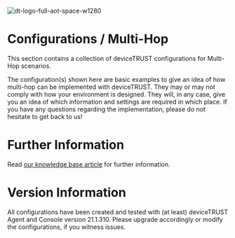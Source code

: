 ![dt-logo-full-aot-space-w1280](https://user-images.githubusercontent.com/83282694/116271495-5219b100-a780-11eb-9e1a-f929d2e3cbdc.png)

# Configurations / Multi-Hop

This section contains a collection of deviceTRUST configurations for Multi-Hop scenarios.

The configuration(s) shown here are basic examples to give an idea of how multi-hop can be implemented with deviceTRUST. They may or may not comply with how your environment is designed. They will, in any case, give you an idea of which information and settings are required in which place. If you have any questions regarding the implementation, please do not hesitate to get back to us!

# Further Information

Read [our knowledge base article](https://app.hubspot.com/knowledge/7075732/edit/93463466337) for further information.

# Version Information

All configurations have been created and tested with (at least) deviceTRUST Agent and Console version 21.1.310. Please upgrade accordingly or modify the configurations, if you witness issues.
